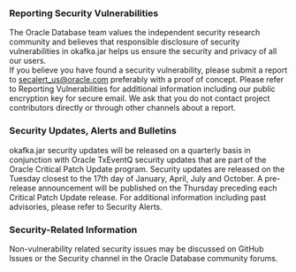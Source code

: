 ### Reporting Security Vulnerabilities ###
The Oracle Database team values the independent security research community and believes that responsible disclosure of security vulnerabilities in okafka.jar helps us ensure the security and privacy of all our users.  
If you believe you have found a security vulnerability, please submit a report to secalert_us@oracle.com preferably with a proof of concept. Please refer to Reporting Vulnerabilities for additional information including our public encryption key for secure email. We ask that you do not contact project contributors directly or through other channels about a report.  

### Security Updates, Alerts and Bulletins ###
okafka.jar security updates will be released on a quarterly basis in conjunction with Oracle TxEventQ security updates that are part of the Oracle Critical Patch Update program. Security updates are released on the Tuesday closest to the 17th day of January, April, July and October. A pre-release announcement will be published on the Thursday preceding each Critical Patch Update release. For additional information including past advisories, please refer to Security Alerts.

### Security-Related Information  ### 
Non-vulnerability related security issues may be discussed on GitHub Issues or the Security channel in the Oracle Database community forums.


